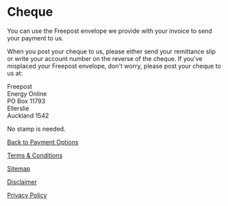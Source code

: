 # Cheque
You can use the Freepost envelope we provide with your invoice to send your payment to us.

When you post your cheque to us, please either send your remittance slip or write your account number on the reverse of the cheque. If you've misplaced your Freepost envelope, don't worry, please post your cheque to us at:

Freepost<br> 
Energy Online<br>
PO Box 11793<br>
Ellerslie<br>
Auckland 1542

No stamp is needed.


[Back to Payment Options](http://www.energyonline.co.nz/residential/residential_faqs/residential_faqs_-_payment_options)

[Terms & Conditions](http://www.energyonline.co.nz/terms)

[Sitemap](http://www.energyonline.co.nz/home/site_map)

[Disclaimer](http://www.energyonline.co.nz/home/site_map/disclaimer)

[Privacy Policy](http://www.energyonline.co.nz/home/site_map/privacy_policy)